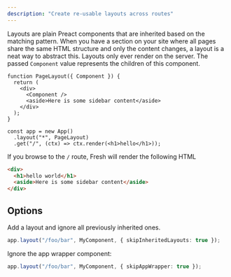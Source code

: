 ```yaml
---
description: "Create re-usable layouts across routes"
---
```


Layouts are plain Preact components that are inherited based on the matching
pattern. When you have a section on your site where all pages share the same
HTML structure and only the content changes, a layout is a neat way to abstract
this. Layouts only ever render on the server. The passed `Component` value
represents the children of this component.

```tsx
function PageLayout({ Component }) {
  return (
    <div>
      <Component />
      <aside>Here is some sidebar content</aside>
    </div>
  );
}

const app = new App()
  .layout("*", PageLayout)
  .get("/", (ctx) => ctx.render(<h1>hello</h1>));
```

If you browse to the `/` route, Fresh will render the following HTML

```html
<div>
  <h1>hello world</h1>
  <aside>Here is some sidebar content</aside>
</div>
```

## Options

Add a layout and ignore all previously inherited ones.

```ts
app.layout("/foo/bar", MyComponent, { skipInheritedLayouts: true });
```

Ignore the app wrapper component:

```ts
app.layout("/foo/bar", MyComponent, { skipAppWrapper: true });
```
